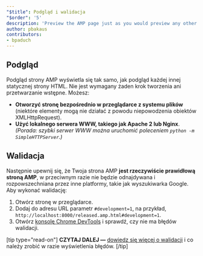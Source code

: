 ```yaml
---
"$title": Podgląd i walidacja
"$order": '5'
description: 'Preview the AMP page just as you would preview any other static HTML site. There’s no build step or preprocessing required. You can choose to: ...'
author: pbakaus
contributors:
- bpaduch
---
```


## Podgląd

Podgląd strony AMP wyświetla się tak samo, jak podgląd każdej innej statycznej strony HTML. Nie jest wymagany żaden krok tworzenia ani przetwarzanie wstępne. Możesz:

- **Otworzyć stronę bezpośrednio w przeglądarce z systemu plików** (niektóre elementy mogą nie działać z powodu niepowodzenia obiektów XMLHttpRequest).
- **Użyć lokalnego serwera WWW, takiego jak Apache 2 lub Nginx**. *(Porada: szybki serwer WWW można uruchomić poleceniem `python -m SimpleHTTPServer`.)*

## Walidacja

Następnie upewnij się, że Twoja strona AMP **jest rzeczywiście prawidłową stroną AMP**, w przeciwnym razie nie będzie odnajdywana i rozpowszechniana przez inne platformy, takie jak wyszukiwarka Google. Aby wykonać walidację:

1. Otwórz stronę w przeglądarce.
2. Dodaj do adresu URL parametr `#development=1`, na przykład, `http://localhost:8000/released.amp.html#development=1`.
3. Otwórz [konsolę Chrome DevTools](https://developers.google.com/web/tools/chrome-devtools/debug/console/) i sprawdź, czy nie ma błędów walidacji.

[tip type="read-on"] **CZYTAJ DALEJ —** [dowiedz się więcej o walidacji](../../../../documentation/guides-and-tutorials/learn/validation-workflow/validate_amp.md) i co należy zrobić w razie wyświetlenia błędów. [/tip]
